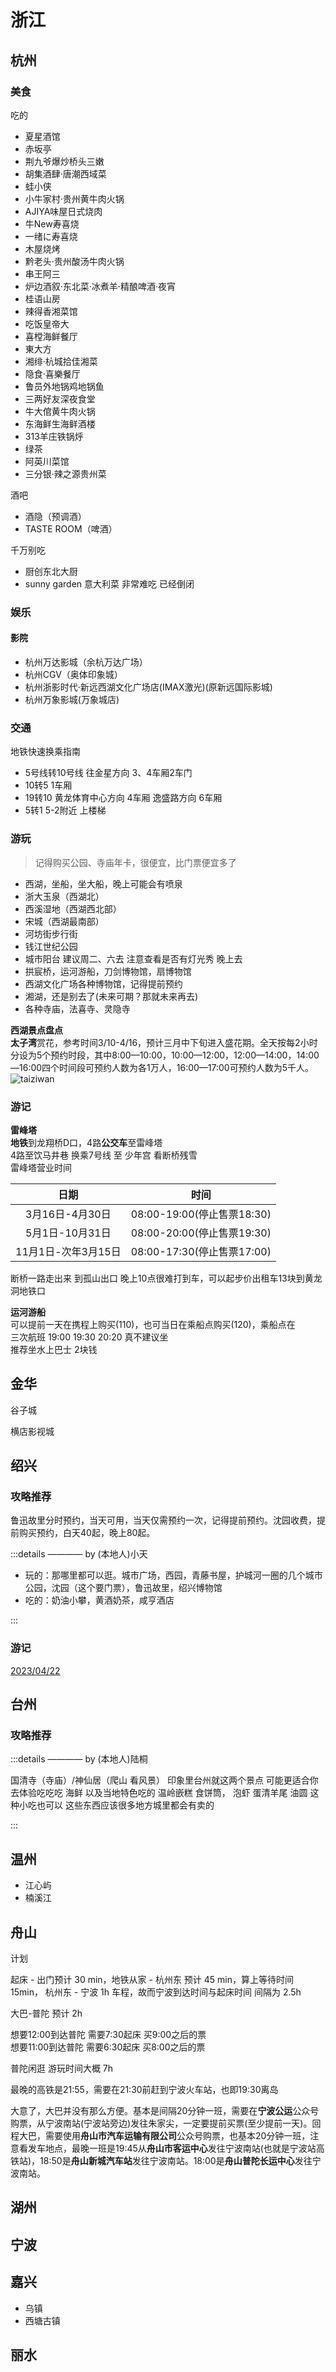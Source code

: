 # 浙江

## 杭州

### 美食

吃的

- 夏星酒馆<Badge type="warning" text="人均 ¥90" />  <Badge type="tip" text="韩国料理" />
- 赤坂亭  <Badge type="warning" text="人均 ¥380" />  <Badge type="tip" text="日料" /> <Badge type="tip" text="烧烤" /><Badge type="tip" text="肉" />
- 荆九爷爆炒桥头三嫩  <Badge type="warning" text="人均 ¥76" />  <Badge type="tip" text="川菜" />
- 胡集酒肆·唐潮西域菜  <Badge type="warning" text="人均 ¥97" />  <Badge type="tip" text="新疆菜" />
- 蛙小侠   <Badge type="warning" text="人均 ¥80" />  <Badge type="tip" text="川湘菜" /><Badge type="tip" text="蛙" />
- 小牛家村·贵州黄牛肉火锅  <Badge type="warning" text="人均 ¥77" />  <Badge type="tip" text="牛肉火锅" />
- AJIYA味屋日式烧肉 <Badge type="warning" text="人均 ¥180" />  <Badge type="tip" text="日式烤肉" />
- 牛New寿喜烧<Badge type="warning" text="人均 ¥170" />  <Badge type="tip" text="牛肉" /><Badge type="tip" text="自助" />
- 一绪に寿喜烧 <Badge type="warning" text="人均 ¥170" />  <Badge type="tip" text="牛肉" /><Badge type="tip" text="自助" />
- 木屋烧烤 <Badge type="warning" text="人均 ¥108" />  <Badge type="tip" text="烤串" />
- 黔老头·贵州酸汤牛肉火锅 <Badge type="warning" text="人均 ¥90" />  <Badge type="tip" text="牛肉火锅" />
- 串王阿三 <Badge type="warning" text="人均 ¥90" />  <Badge type="tip" text="烤串" />
- 炉边酒叙·东北菜·冰煮羊·精酿啤酒·夜宵  <Badge type="warning" text="人均 ¥92" />  <Badge type="tip" text="烤串" />
- 桂语山房 <Badge type="warning" text="人均 ¥800" />  <Badge type="tip" text="杭帮菜" />
- 辣得香湘菜馆 <Badge type="warning" text="人均 ¥76" /> <Badge type="tip" text="湘菜" />  
- 吃饭皇帝大<Badge type="warning" text="人均 ¥95" /> <Badge type="tip" text="湘菜" />
- 喜樘海鲜餐厅<Badge type="warning" text="人均 ¥135" /> <Badge type="tip" text="海鲜" />
- 東大方 <Badge type="warning" text="人均 ¥103" /><Badge type="tip" text="浙菜" />
- 湘绯·杭城拾佳湘菜 <Badge type="warning" text="人均 ¥89" /><Badge type="tip" text="湘菜" />
- 隐食·喜樂餐厅 <Badge type="warning" text="人均 ¥113" /><Badge type="tip" text="创意菜" />
- 鲁员外地锅鸡地锅鱼<Badge type="warning" text="人均 ¥77" /><Badge type="tip" text="地锅鸡" />
- 三两好友深夜食堂 <Badge type="warning" text="人均 ¥107" /><Badge type="tip" text="海鲜" /> <Badge type="tip" text="烤乳猪" />
- 牛大倌黄牛肉火锅<Badge type="warning" text="人均 ¥70" /> <Badge type="tip" text="牛肉火锅" />
- 东海鲜生海鲜酒楼<Badge type="warning" text="人均 ¥85" /><Badge type="tip" text="海鲜" />
- 313羊庄铁锅烀<Badge type="warning" text="人均 ¥118" />   <Badge type="tip" text="烤全羊" /><Badge type="tip" text="烧烤龙虾" /><Badge type="tip" text="牛羊肉火锅" />
- 绿茶<Badge type="warning" text="人均 ¥100" /> <Badge type="tip" text="杭帮菜" />  <Badge type="tip" text="融合菜" />
- 阿英川菜馆<Badge type="warning" text="人均 ¥96" /> <Badge type="tip" text="川菜" />
- 三分银·辣之源贵州菜 <Badge type="warning" text="人均 ¥88" /><Badge type="tip" text="黔菜" />  

酒吧

- 酒隐（预调酒）  <Badge type="tip" text="莫斯科骡子" /><Badge type="warning" text="￥78" /><Badge type="tip" text="房东的猫" /><Badge type="warning" text="￥88" /><Badge type="tip" text="碎桃" /><Badge type="warning" text="￥88" /><Badge type="tip" text="吉娃娃" /><Badge type="warning" text="￥118" />
- TASTE ROOM（啤酒）

千万别吃

- 厨创东北大厨 <Badge type="warning" text="人均 ¥80" /> <Badge type="tip" text="东北菜" />
- sunny garden 意大利菜 非常难吃 已经倒闭

### 娱乐

#### 影院

- 杭州万达影城（余杭万达广场）<Badge type="tip" text="杜比" />
- 杭州CGV（奥体印象城）<Badge type="tip" text="杜比" />
- 杭州浙影时代·新远西湖文化广场店(IMAX激光)(原新远国际影城) <Badge type="tip" text="IMAX Commercial Laser" />
- 杭州万象影城(万象城店) <Badge type="tip" text="IMAX Commercial Laser" />

### 交通

地铁快速换乘指南

- 5号线转10号线 往金星方向  3、4车厢2车门
- 10转5 1车厢
- 19转10 黄龙体育中心方向 4车厢 逸盛路方向 6车厢
- 5转1 5-2附近 上楼梯

### 游玩

> 记得购买公园、寺庙年卡，很便宜，比门票便宜多了

- 西湖，坐船，坐大船，晚上可能会有喷泉
- 浙大玉泉（西湖北）
- 西溪湿地（西湖西北部）
- 宋城（西湖最南部）
- 河坊街步行街
- 钱江世纪公园
- 城市阳台 建议周二、六去 注意查看是否有灯光秀 晚上去
- 拱宸桥，运河游船，刀剑博物馆，扇博物馆
- 西湖文化广场各种博物馆，记得提前预约
- 湘湖，还是别去了(未来可期？那就未来再去)
- 各种寺庙，法喜寺、灵隐寺

**西湖景点盘点**  
**太子湾**赏花，参考时间3/10-4/16，预计三月中下旬进入盛花期。全天按每2小时分设为5个预约时段，其中8:00—10:00，10:00—12:00，12:00—14:00，14:00—16:00四个时间段可预约人数为各1万人，16:00—17:00可预约人数为5千人。
![taiziwan](/img/trip/xihu-taiziwan.jpg)

### 游记

**雷峰塔**  
**地铁**到龙翔桥D口，4路**公交车**至雷峰塔  
4路至饮马井巷 换乘7号线 至 少年宫 看断桥残雪  
雷峰塔营业时间  

|      日期       |           时间           |
|:-------------:|:----------------------:|
|  3月16日-4月30日  | 08:00-19:00(停止售票18:30) |
|  5月1日-10月31日  | 08:00-20:00(停止售票19:30) |
| 11月1日-次年3月15日 | 08:00-17:30(停止售票17:00) |

断桥一路走出来 到孤山出口 晚上10点很难打到车，可以起步价出租车13块到黄龙洞地铁口

**运河游船**  
可以提前一天在携程上购买(110)，也可当日在乘船点购买(120)，乘船点在  
三次航班 19:00 19:30 20:20 真不建议坐  
推荐坐水上巴士 2块钱

## 金华

谷子城

横店影视城

## 绍兴

### 攻略推荐

鲁迅故里分时预约，当天可用，当天仅需预约一次，记得提前预约。沈园收费，提前购买预约，白天40起，晚上80起。

:::details ———— by (本地人)小天

- 玩的：那哪里都可以逛。城市广场，西园，青藤书屋，护城河一圈的几个城市公园，沈园（这个要门票），鲁迅故里，绍兴博物馆
- 吃的：奶油小攀，黄酒奶茶，咸亨酒店

:::

### 游记

[2023/04/22](../../travelogue/20230422)

## 台州

### 攻略推荐

:::details ———— by (本地人)陆桐

国清寺（寺庙）/神仙居（爬山 看风景） 印象里台州就这两个景点 可能更适合你去体验吃吃吃  海鲜 以及当地特色吃的 温岭嵌糕 食饼筒， 泡虾 蛋清羊尾 油圆 这种小吃也可以 这些东西应该很多地方城里都会有卖的

:::

## 温州

- 江心屿
- 楠溪江

## 舟山

计划

起床 - 出门预计 30 min，地铁从家 - 杭州东 预计 45 min，算上等待时间 15min， 杭州东 - 宁波 1h 车程，故而宁波到达时间与起床时间 间隔为 2.5h

大巴-普陀 预计 2h

想要12:00到达普陀 需要7:30起床 买9:00之后的票  
想要11:00到达普陀 需要6:30起床 买8:00之后的票

普陀闲逛 游玩时间大概 7h

最晚的高铁是21:55，需要在21:30前赶到宁波火车站，也即19:30离岛

大意了，大巴并没有那么方便。基本是间隔20分钟一班，需要在**宁波公运**公众号购票，从宁波南站(宁波站旁边)发往朱家尖，一定要提前买票(至少提前一天)。回程大巴，需要使用**舟山市汽车运输有限公司**公众号购票，也基本20分钟一班，注意看发车地点，最晚一班是19:45从**舟山市客运中心**发往宁波南站(也就是宁波站高铁站)，18:50是**舟山新城汽车站**发往宁波南站。18:00是**舟山普陀长运中心**发往宁波南站。

## 湖州

## 宁波

## 嘉兴

- 乌镇
- 西塘古镇

## 丽水
